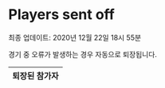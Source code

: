 # Players sent off
최종 업데이트: 2020년 12월 22일 18시 55분


경기 중 오류가 발생하는 경우 자동으로 퇴장됩니다.


| 퇴장된 참가자 |
|:---:|